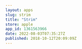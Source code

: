 ```yaml
---
layout: apps
slug: strim
title: "Strim"
store: apple
app_id: 1361563966
date: 2022-08-03T07:35:27Z
published: 2018-10-12T20:09:09Z
---
```

